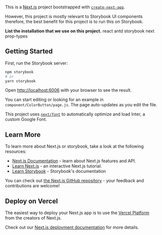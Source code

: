 This is a [Next.js](https://nextjs.org/) project bootstrapped with [`create-next-app`](https://github.com/vercel/next.js/tree/canary/packages/create-next-app).

However, this project is mostly relevant to Storybook UI components therefore, the best benefit for this project is to run this on Storybook.

**List the installation that we use on this project.**
react
antd
storybook
next
prop-types


## Getting Started

First, run the Storybook server:

```bash
npm storybook
# or
yarn storybook
```

Open [http://localhost:6006](http://localhost:6006) with your browser to see the result.

You can start editing or looking for an example in `component/ColorButton/page.js`. The page auto-updates as you edit the file.

This project uses [`next/font`](https://nextjs.org/docs/basic-features/font-optimization) to automatically optimize and load Inter, a custom Google Font.

## Learn More

To learn more about Next.js or storybook, take a look at the following resources:

- [Next.js Documentation](https://nextjs.org/docs) - learn about Next.js features and API.
- [Learn Next.js](https://nextjs.org/learn) - an interactive Next.js tutorial.
- [Learn Storybook](https://storybook.js.org/) - Storybook's documentation

You can check out [the Next.js GitHub repository](https://github.com/vercel/next.js/) - your feedback and contributions are welcome!

## Deploy on Vercel

The easiest way to deploy your Next.js app is to use the [Vercel Platform](https://vercel.com/new?utm_medium=default-template&filter=next.js&utm_source=create-next-app&utm_campaign=create-next-app-readme) from the creators of Next.js.

Check out our [Next.js deployment documentation](https://nextjs.org/docs/deployment) for more details.
